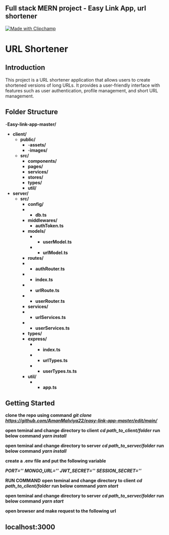 ## Full stack MERN project - Easy Link App, url shortener


[![Made with Clipchamp](https://clipchamp.com/e.svg)](https://clipchamp.com/watch/Do9UOciGzYv?utm_source=embed&utm_medium=embed&utm_campaign=watch)

# URL Shortener

## Introduction

This project is a URL shortener application that allows users to create shortened versions of long URLs. It provides a user-friendly interface with features such as user authentication, profile management, and short URL management.
## Folder Structure

-**Easy-link-app-master/**
- **client/**
  - **public/**
     - -**assets/**
     - -**images/**
  - **src/**
    - **components/**
    - **pages/**
    - **services/**   
    - **stores/** 
    - **types/**   
    - **util/**
- **server/**
  - **src/**    
    - **config/**
     - - **db.ts**
    - **middlewares/**
        - **authToken.ts**
    - **models/**
      - - **userModel.ts**
      - - **urlModel.ts**
     - **routes/**
     - -  **authRouter.ts**
     - -  **index.ts**
     - -  **urlRoute.ts**
     - -  **userRouter.ts**
     - **services/**
      - - **urlServices.ts**
      - - **userServices.ts**
     - **types/**
      - **express/**
        - - **index.ts**
        - - **urlTypes.ts**
        - - **userTypes.ts.ts**   
     - **util/**
       - - **app.ts**






## Getting Started

**clone the repo using command**
***git clone https://github.com/AmanMalviya22/easy-link-app-master/edit/main/***

**open teminal and change directory to client**
 ***cd path_to_client/folder***
 **run below command**
***yarn install***

**open teminal and change directory to server**
 ***cd path_to_server/folder***
 **run below command**
***yarn install***

 **create a .env file and put the following variable**

***PORT=''***
***MONGO_URL=''***
***JWT_SECRET=''***
***SESSION_SECRET=''***

**RUN COMMAND**
**open teminal and change directory to client**
 ***cd path_to_client/folder***
 **run below command**
 ***yarn start***

**open teminal and change directory to server**
 ***cd path_to_server/folder***
 **run below command**
 ***yarn start***


 **open browser and make request to the following url**
 ## localhost:3000


